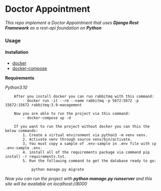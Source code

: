 # Doctor Appointment

*This repo implement a Doctor Appointment that uses **Django Rest Framework** as a rest-api foundation on **Python***

### Usage

#### Installation

* [docker](https://docs.docker.com/engine/install/)
* [docker-compose](https://docs.docker.com/compose/install/)

**Requirements**

*Python3.10*

``` 
    After you install docker you can run rabbitmq with this command:
        - docker run -it --rm --name rabbitmq -p 5672:5672 -p 15672:15672 rabbitmq:3.9-management
```

```
    Now you are able to run the project via this command:
        - docker-compose up -d
```

```
    If you want to run the project without docker you can this the below commands:
        1. Create a virtual environment via python3 -m venv venv.
        2. Activate venv through source venv/bin/activate.
        3. You must copy a sample of .env-sample in .env file with cp .env-sample .env.
        4. install all of the requirements package via command pip install -r requirements.txt.
        5. Run the following command to get the database ready to go:

            python manage.py migrate
```

*Now you can run the project with **python manage.py runserver** and this site will be available on localhost://8000*